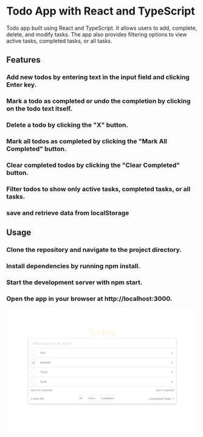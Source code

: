 # Todo App with React and TypeScript

Todo app built using React and TypeScript. It allows users to add, complete, delete, and modify tasks. The app also provides filtering options to view active tasks, completed tasks, or all tasks.

## Features

### Add new todos by entering text in the input field and clicking Enter key.

### Mark a todo as completed or undo the completion by clicking on the todo text itself.

### Delete a todo by clicking the "X" button.

### Mark all todos as completed by clicking the "Mark All Completed" button.

### Clear completed todos by clicking the "Clear Completed" button.

### Filter todos to show only active tasks, completed tasks, or all tasks.

### save and retrieve data from localStorage

## Usage

### Clone the repository and navigate to the project directory.

### Install dependencies by running npm install.

### Start the development server with npm start.

### Open the app in your browser at http://localhost:3000.

![Screen](screen.png)
